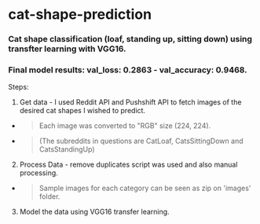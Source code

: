 # cat-shape-prediction

### Cat shape classification (loaf, standing up, sitting down) using transfter learning with VGG16. 
### Final model results: val_loss: 0.2863 - val_accuracy: 0.9468.

Steps:
1. Get data - I used Reddit API and Pushshift API to fetch images of the desired cat shapes I wished to predict. 
* >  Each image was converted to "RGB" size (224, 224).
* >  (The subreddits in questions are CatLoaf, CatsSittingDown and CatsStandingUp)
2. Process Data - remove duplicates script was used and also manual processing.
* >  Sample images for each category can be seen as zip on 'images' folder.
3. Model the data using VGG16 transfer learning.

